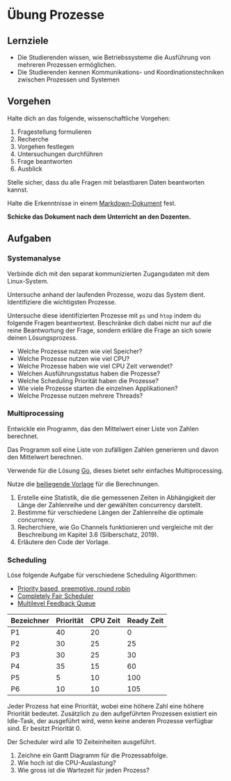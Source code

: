 # Übung Prozesse

## Lernziele

- Die Studierenden wissen, wie Betriebssysteme die Ausführung von mehreren Prozessen ermöglichen.
- Die Studierenden kennen Kommunikations- und Koordinationstechniken zwischen Prozessen und Systemen

## Vorgehen

Halte dich an das folgende, wissenschaftliche Vorgehen:

1. Fragestellung formulieren
2. Recherche
3. Vorgehen festlegen
4. Untersuchungen durchführen
5. Frage beantworten
6. Ausblick

Stelle sicher, dass du alle Fragen mit belastbaren Daten beantworten kannst.

Halte die Erkenntnisse in einem [Markdown-Dokument](https://www.markdownguide.org/) fest.

**Schicke das Dokument nach dem Unterricht an den Dozenten.**

## Aufgaben

### Systemanalyse

Verbinde dich mit den separat kommunizierten Zugangsdaten mit dem Linux-System.

Untersuche anhand der laufenden Prozesse, wozu das System dient.
Identifiziere die wichtigsten Prozesse.

Untersuche diese identifizierten Prozesse mit `ps` und `htop` indem du folgende Fragen beantwortest.
Beschränke dich dabei nicht nur auf die reine Beantwortung der Frage, sondern erkläre die Frage an sich sowie deinen
Lösungsprozess.

- Welche Prozesse nutzen wie viel Speicher?
- Welche Prozesse nutzen wie viel CPU?
- Welche Prozesse haben wie viel CPU Zeit verwendet?
- Welchen Ausführungsstatus haben die Prozesse?
- Welche Scheduling Priorität haben die Prozesse?
- Wie viele Prozesse starten die einzelnen Applikationen?
- Welche Prozesse nutzen mehrere Threads?

### Multiprocessing

Entwickle ein Programm, das den Mittelwert einer Liste von Zahlen berechnet.

Das Programm soll eine Liste von zufälligen Zahlen generieren und davon den Mittelwert berechnen.

Verwende für die Lösung [Go](https://go.dev/), dieses bietet sehr einfaches Multiprocessing.

Nutze die [beiliegende Vorlage](Multiprocessing.go) für die Berechnungen.

1. Erstelle eine Statistik, die die gemessenen Zeiten in Abhängigkeit der Länge der Zahlenreihe und der gewählten
concurrency darstellt.
2. Bestimme für verschiedene Längen der Zahlenreihe die optimale concurrency.
3. Recherchiere, wie Go Channels funktionieren und vergleiche mit der Beschreibung im Kapitel 3.6 (Silberschatz, 2019).
4. Erläutere den Code der Vorlage.

### Scheduling

Löse folgende Aufgabe für verschiedene Scheduling Algorithmen:

- [Priority based, preemptive, round robin](https://en.wikipedia.org/wiki/Fixed-priority_pre-emptive_scheduling)
- [Completely Fair Scheduler](https://en.wikipedia.org/wiki/Completely_Fair_Scheduler)
- [Multilevel Feedback Queue](https://de.wikipedia.org/wiki/Multilevel_Feedback_Queue)

| Bezeichner | Priorität | CPU Zeit | Ready Zeit |
|------------|-----------|----------|------------|
| P1         | 40        | 20       | 0          |
| P2         | 30        | 25       | 25         |
| P3         | 30        | 25       | 30         |
| P4         | 35        | 15       | 60         |
| P5         | 5         | 10       | 100        |
| P6         | 10        | 10       | 105        |

Jeder Prozess hat eine Priorität, wobei eine höhere Zahl eine höhere Priorität bedeutet.
Zusätzlich zu den aufgeführten Prozessen existiert ein Idle-Task, der ausgeführt wird, wenn keine anderen Prozesse
verfügbar sind.
Er besitzt Priorität 0.

Der Scheduler wird alle 10 Zeiteinheiten ausgeführt.

1. Zeichne ein Gantt Diagramm für die Prozessabfolge.
2. Wie hoch ist die CPU-Auslastung?
3. Wie gross ist die Wartezeit für jeden Prozess?
